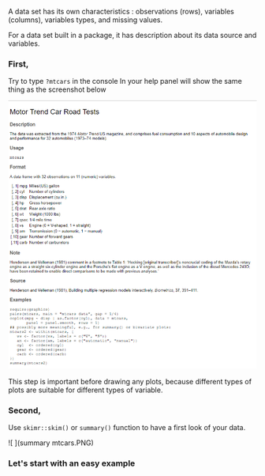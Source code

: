 A data set has its own characteristics : observations (rows), variables (columns), variables types, and missing values.


For a data set built in a package, it has description about its data source and variables.

### First,
Try to type `?mtcars` in the console
In your help panel will show the same thing as the screenshot below

![ ](mtcars.PNG)

This step is important before drawing any plots, because different types of plots are suitable for different types of variable.

### Second,
Use `skimr::skim()` or `summary()` function to have a first look of your data.

![ ](summary mtcars.PNG)

### Let's start with an easy example
